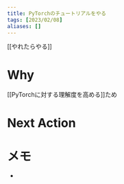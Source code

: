 ```yaml
---
title: PyTorchのチュートリアルをやる
tags: [2023/02/08]
aliases: []
---
```


[[やれたらやる]]
# Why
[[PyTorchに対する理解度を高める]]ため
# Next Action
# メモ
- 